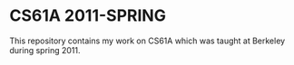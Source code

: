
# CS61A 2011-SPRING

This repository contains my work on CS61A which was taught at Berkeley during spring 2011.
